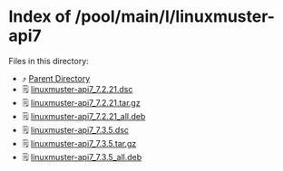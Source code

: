 
# Index of /pool/main/l/linuxmuster-api7
Files in this directory:
- ⤴ [Parent Directory](../)
- 🗒 [linuxmuster-api7_7.2.21.dsc](linuxmuster-api7_7.2.21.dsc)
- 🗒 [linuxmuster-api7_7.2.21.tar.gz](linuxmuster-api7_7.2.21.tar.gz)
- 🗒 [linuxmuster-api7_7.2.21_all.deb](linuxmuster-api7_7.2.21_all.deb)
- 🗒 [linuxmuster-api7_7.3.5.dsc](linuxmuster-api7_7.3.5.dsc)
- 🗒 [linuxmuster-api7_7.3.5.tar.gz](linuxmuster-api7_7.3.5.tar.gz)
- 🗒 [linuxmuster-api7_7.3.5_all.deb](linuxmuster-api7_7.3.5_all.deb)
